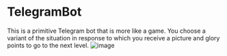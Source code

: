 # TelegramBot
This is a primitive Telegram bot that is more like a game. You choose a variant of the situation in response to which you receive a picture and glory points to go to the next level.
![image](https://github.com/VasyaMamchur/TelegramBot/assets/99388014/386e998e-7d6d-49f5-ad8c-59e9122fc613)
